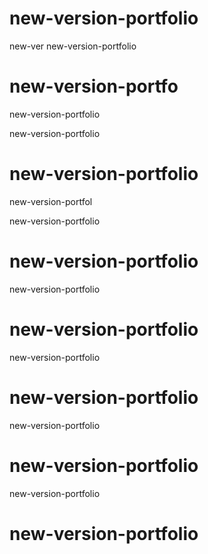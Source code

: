 # new-version-portfolio
new-ver
new-version-portfolio

# new-version-portfo

new-version-portfolio


new-version-portfolio

# new-version-portfolio
new-version-portfol

new-version-portfolio
# new-version-portfolio

new-version-portfolio

# new-version-portfolio
new-version-portfolio

# new-version-portfolio
new-version-portfolio

# new-version-portfolio
new-version-portfolio

# new-version-portfolio

